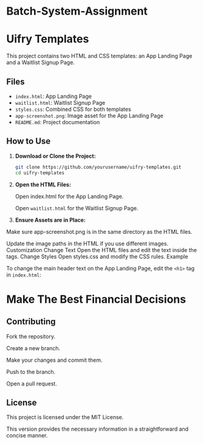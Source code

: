 # Batch-System-Assignment

# Uifry Templates

This project contains two HTML and CSS templates: an App Landing Page and a Waitlist Signup Page.

## Files

- `index.html`: App Landing Page
- `waitlist.html`: Waitlist Signup Page
- `styles.css`: Combined CSS for both templates
- `app-screenshot.png`: Image asset for the App Landing Page
- `README.md`: Project documentation

## How to Use

1. **Download or Clone the Project:**
   ```bash
   git clone https://github.com/yourusername/uifry-templates.git
   cd uifry-templates
2. **Open the HTML Files:**

   Open index.html for the App Landing Page.
   
   Open `waitlist.html` for the Waitlist Signup Page.


4. **Ensure Assets are in Place:**

Make sure app-screenshot.png is in the same directory as the HTML files.

Update the image paths in the HTML if you use different images.
Customization
Change Text
Open the HTML files and edit the text inside the tags.
Change Styles
Open styles.css and modify the CSS rules.
Example

To change the main header text on the App Landing Page, edit the `<h1>` tag in `index.html`:

<h1>Make The Best Financial Decisions</h1>

<h2> Contributing </h2>

Fork the repository.

Create a new branch.

Make your changes and commit them.

Push to the branch.

Open a pull request.


<h2> License </h2>

This project is licensed under the MIT License.


This version provides the necessary information in a straightforward and concise manner.




